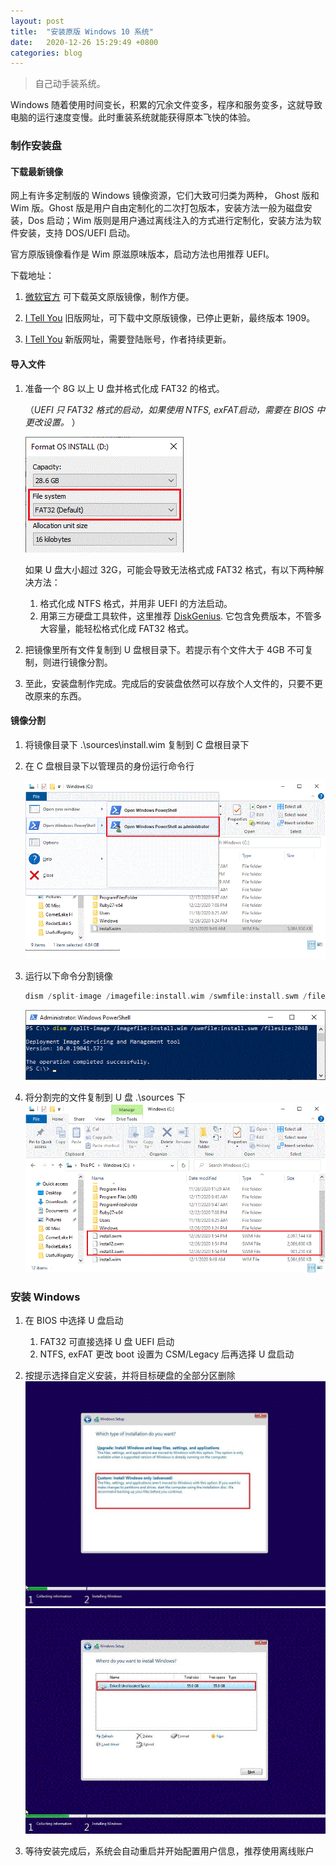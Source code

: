 ```yaml
---
layout: post
title:  "安装原版 Windows 10 系统"
date:   2020-12-26 15:29:49 +0800
categories: blog
---
```

> 自己动手装系统。

Windows 随着使用时间变长，积累的冗余文件变多，程序和服务变多，这就导致电脑的运行速度变慢。此时重装系统就能获得原本飞快的体验。

### 制作安装盘 
#### 下载最新镜像
网上有许多定制版的 Windows 镜像资源，它们大致可归类为两种， Ghost 版和 Wim 版。Ghost 版是用户自由定制化的二次打包版本，安装方法一般为磁盘安装，Dos 启动；Wim 版则是用户通过离线注入的方式进行定制化，安装方法为软件安装，支持 DOS/UEFI 启动。

官方原版镜像看作是 Wim 原滋原味版本，启动方法也用推荐 UEFI。

下载地址：
1. [微软官方](https://www.microsoft.com/en-us/software-download/windows10) 可下载英文原版镜像，制作方便。

2. [I Tell You](https://msdn.itellyou.cn/) 旧版网址，可下载中文原版镜像，已停止更新，最终版本 1909。

3. [I Tell You](https://next.itellyou.cn/) 新版网址，需要登陆账号，作者持续更新。

#### 导入文件 
1. 准备一个 8G 以上 U 盘并格式化成 FAT32 的格式。

    （*UEFI 只 FAT32 格式的启动，如果使用 NTFS, exFAT启动，需要在 BIOS 中更改设置。* ） 

    ![FormatDisk](/assets/img/2020-12-26-install-clean-windows\2020-12-26-format.gif)

    如果 U 盘大小超过 32G，可能会导致无法格式成 FAT32 格式，有以下两种解决方法：
    1. 格式化成 NTFS 格式，并用非 UEFI 的方法启动。
    2. 用第三方硬盘工具软件，这里推荐 [DiskGenius](https://www.diskgenius.cn). 它包含免费版本，不管多大容量，能轻松格式化成 FAT32 格式。

2. 把镜像里所有文件复制到 U 盘根目录下。若提示有个文件大于 4GB 不可复制，则进行镜像分割。

3. 至此，安装盘制作完成。完成后的安装盘依然可以存放个人文件的，只要不更改原来的东西。

#### 镜像分割 
1. 将镜像目录下 .\sources\install.wim 复制到 C 盘根目录下 

2. 在 C 盘根目录下以管理员的身份运行命令行 

    ![RunAsAdmin](/assets/img/2020-12-26-install-clean-windows/2020-12-26-run-as-admin.gif)

3. 运行以下命令分割镜像 
    ```c
    dism /split-image /imagefile:install.wim /swmfile:install.swm /filesize:2048
    ```
    ![DismSplitImage](\assets\img\2020-12-26-install-clean-windows\2020-12-26-dism-split-image.gif)

4. 将分割完的文件复制到 U 盘 .\sources 下 
    ![InstallSwm](\assets\img\2020-12-26-install-clean-windows\2020-12-26-install-swm.gif)

### 安装 Windows
1. 在 BIOS 中选择 U 盘启动
    1. FAT32 可直接选择 U 盘 UEFI 启动
    2. NTFS, exFAT 更改 boot 设置为 CSM/Legacy 后再选择 U 盘启动

2. 按提示选择自定义安装，并将目标硬盘的全部分区删除
    ![OptionSetupCustom](\assets\img\2020-12-26-install-clean-windows\2020-12-26-option-setup_custom.gif)
    ![Windows10Setup](\assets\img\2020-12-26-install-clean-windows\2020-12-26-windows10-step.gif)

3. 等待安装完成后，系统会自动重启并开始配置用户信息，推荐使用离线账户